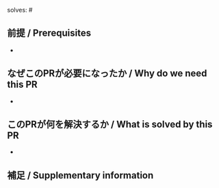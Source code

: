 solves: #

## 前提 / Prerequisites

- 

## なぜこのPRが必要になったか / Why do we need this PR

- 

## このPRが何を解決するか / What is solved by this PR

- 

## 補足 / Supplementary information